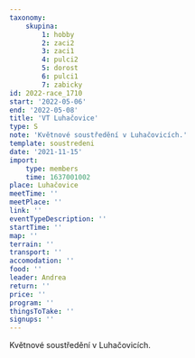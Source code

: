 ```yaml
---
taxonomy:
    skupina:
        1: hobby
        2: zaci2
        3: zaci1
        4: pulci2
        5: dorost
        6: pulci1
        7: zabicky
id: 2022-race_1710
start: '2022-05-06'
end: '2022-05-08'
title: 'VT Luhačovice'
type: S
note: 'Květnové soustředění v Luhačovicích.'
template: soustredeni
date: '2021-11-15'
import:
    type: members
    time: 1637001002
place: Luhačovice
meetTime: ''
meetPlace: ''
link: ''
eventTypeDescription: ''
startTime: ''
map: ''
terrain: ''
transport: ''
accomodation: ''
food: ''
leader: Andrea
return: ''
price: ''
program: ''
thingsToTake: ''
signups: ''
---
```


Květnové soustředění v Luhačovicích.
